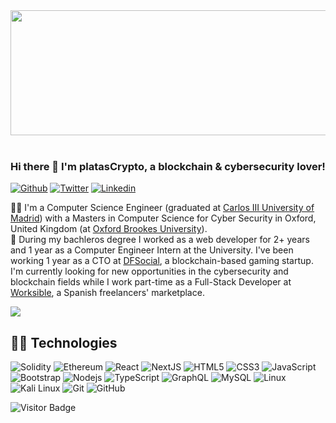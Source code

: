 <div align="center">
  <img src="https://pbs.twimg.com/profile_banners/1357285972287840258/1651480593/600x200" width="600" height="200"/>
</div>

</br>

### Hi there 👋 I'm platasCrypto, a blockchain & cybersecurity lover!

[![Github](https://img.shields.io/badge/Github-black?style=for-the-badge&logo=github&logoColor=white&link=https://github.com/platasCrypto)](https://github.com/platasCrypto)
[![Twitter](https://img.shields.io/badge/Twitter-black?style=for-the-badge&logo=twitter&logoColor=white&link=https://twitter.com/platas_crypto)](https://twitter.com/platas_crypto)
[![Linkedin](https://img.shields.io/badge/LinkedIn-black?style=for-the-badge&logo=linkedin&logoColor=white&link=https://www.linkedin.com/in/jorgeplatasfeced)](https://www.linkedin.com/in/jorgeplatasfeced)

:student: I'm a Computer Science Engineer (graduated at [Carlos III University of Madrid](https://www.uc3m.es)) with a Masters in Computer Science for Cyber Security in Oxford, United Kingdom (at [Oxford Brookes University](https://www.brookes.ac.uk)).</br>
:briefcase: During my bachleros degree I worked as a web developer for 2+ years and 1 year as a Computer Engineer Intern at the University. I've been working 1 year as a CTO at [DFSocial](https://www.dfsocial.com), a blockchain-based gaming startup. I'm currently looking for new opportunities in the cybersecurity and blockchain fields while I work part-time as a Full-Stack Developer at [Worksible](https://worksible.com), a Spanish freelancers' marketplace.</br>

<a href="https://github.com/platasCrypto/github-readme-stats"><img align="center" src="https://github-readme-stats.vercel.app/api/top-langs/?username=platasCrypto&theme=github_dark&layout=compact&hide_border=true" /></a>


## :technologist: Technologies

![Solidity](https://img.shields.io/badge/-Solidity-black?style=flat-square&logo=solidity)
![Ethereum](https://img.shields.io/badge/-Ethereum-black?style=flat-square&logo=ethereum)
![React](https://img.shields.io/badge/-React-black?style=flat-square&logo=react)
![NextJS](https://img.shields.io/badge/-Nextjs-black?style=flat-square&logo=Next.js)
![HTML5](https://img.shields.io/badge/-HTML5-E34F26?style=flat-square&logo=html5&logoColor=white)
![CSS3](https://img.shields.io/badge/-CSS3-1572B6?style=flat-square&logo=css3)
![JavaScript](https://img.shields.io/badge/-JavaScript-black?style=flat-square&logo=javascript)
![Bootstrap](https://img.shields.io/badge/-Bootstrap-563D7C?style=flat-square&logo=bootstrap)
![Nodejs](https://img.shields.io/badge/-Nodejs-black?style=flat-square&logo=Node.js)
![TypeScript](https://img.shields.io/badge/-TypeScript-007ACC?style=flat-square&logo=typescript)
![GraphQL](https://img.shields.io/badge/-GraphQL-E10098?style=flat-square&logo=graphql)
![MySQL](https://img.shields.io/badge/-MySQL-black?style=flat-square&logo=mysql)
![Linux](https://img.shields.io/badge/-Linux-black?style=flat-square&logo=Linux)
![Kali Linux](https://img.shields.io/badge/-KaliLinux-black?style=flat-square&logo=kaliLinux)
![Git](https://img.shields.io/badge/-Git-black?style=flat-square&logo=git)
![GitHub](https://img.shields.io/badge/-GitHub-181717?style=flat-square&logo=github)


![Visitor Badge](https://visitor-badge.laobi.icu/badge?page_id=platasCrypto.platasCrypto)
